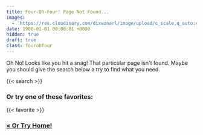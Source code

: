 ```yaml
---
title: Four-Oh-Four! Page Not Found...
images: 
  - 'https://res.cloudinary.com/dixwznarl/image/upload/c_scale,q_auto:eco,w_1920/v1674019689/tbcom/broken-plate.jpg'
date: 1900-01-01 00:00:01 +0000
hidden: true
draft: true
class: fourohfour
---
```


Oh No!  Looks like you hit a snag!  That particular page isn't found.  Maybe you should give the search below a try to find what you need.

{{< search >}}

### Or try one of these favorites:

{{< favorite >}}

### [&laquo;	Or Try Home!](/)


<style>
  footer > a {
    display: none;
  }
</style>
